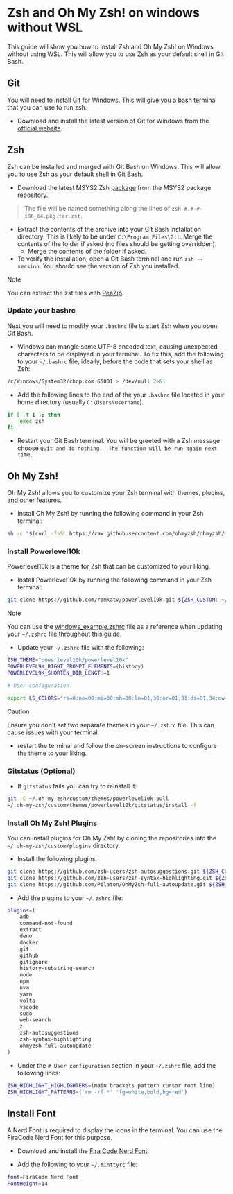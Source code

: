 # Zsh and Oh My Zsh! on windows without WSL

This guide will show you how to install Zsh and Oh My Zsh! on Windows without using WSL. This will allow you to use Zsh as your default shell in Git Bash.

## Git

You will need to install Git for Windows. This will give you a bash terminal that you can use to run zsh.

- Download and install the latest version of Git for Windows from the [official website](https://git-scm.com/download/win).

## Zsh

Zsh can be installed and merged with Git Bash on Windows. This will allow you to use Zsh as your default shell in Git Bash.

- Download the latest MSYS2 Zsh [package](https://packages.msys2.org/package/zsh?repo=msys&variant=x86_64) from the MSYS2 package repository.

> The file will be named something along the lines of `zsh-#.#-#-x86_64.pkg.tar.zst`.

- Extract the contents of the archive into your Git Bash installation directory. This is likely to be under `C:\Program Files\Git`. Merge the contents of the folder if asked (no files should be getting overridden).
  - Merge the contents of the folder if asked.
- To verify the installation, open a Git Bash terminal and run `zsh --version`. You should see the version of Zsh you installed.

> [!NOTE]
> You can extract the zst files with [PeaZip](https://www.peazip.org/).

### Update your bashrc

Next you will need to modify your `.bashrc` file to start Zsh when you open Git Bash.

- Windows can mangle some UTF-8 encoded text, causing unexpected characters to be displayed in your terminal. To fix this, add the following to your `~/.bashrc` file, ideally, before the code that sets your shell as Zsh:

```sh
/c/Windows/System32/chcp.com 65001 > /dev/null 2>&1
```

- Add the following lines to the end of the your `.bashrc` file located in your home directory (usually `C:\Users\username`).

```sh
if [ -t 1 ]; then
    exec zsh
fi
```

- Restart your Git Bash terminal. You will be greeted with a Zsh message choose `Quit and do nothing.  The function will be run again next time.`

## Oh My Zsh!

Oh My Zsh! allows you to customize your Zsh terminal with themes, plugins, and other features.

- Install Oh My Zsh! by running the following command in your Zsh terminal:

```sh
sh -c "$(curl -fsSL https://raw.githubusercontent.com/ohmyzsh/ohmyzsh/master/tools/install.sh)"
```

### Install Powerlevel10k

Powerlevel10k is a theme for Zsh that can be customized to your liking.

- Install Powerlevel10k by running the following command in your Zsh terminal:

```sh
git clone https://github.com/romkatv/powerlevel10k.git ${ZSH_CUSTOM:-~/.oh-my-zsh/custom}/themes/powerlevel10k
```

> [!NOTE]
> You can use the [windows_example.zshrc](./windows_example.zshrc) file as a reference when updating your `~/.zshrc` file throughout this guide.

- Update your `~/.zshrc` file with the following:

```sh
ZSH_THEME="powerlevel10k/powerlevel10k"
POWERLEVEL9K_RIGHT_PROMPT_ELEMENTS=(history)
POWERLEVEL9K_SHORTEN_DIR_LENGTH=1

# User configuration

export LS_COLORS="rs=0:no=00:mi=00:mh=00:ln=01;36:or=01;31:di=01;34:ow=04;01;34:st=34:tw=04;34:pi=01;33:so=01;33:do=01;33:bd=01;33:cd=01;33:su=01;35:sg=01;35:ca=01;35:ex=01;32:"
```

> [!CAUTION]
> Ensure you don't set two separate themes in your `~/.zshrc` file. This can cause issues with your terminal.

- restart the terminal and follow the on-screen instructions to configure the theme to your liking.

### Gitstatus (Optional)

- If `gitstatus` fails you can try to reinstall it:

```sh
git -C ~/.oh-my-zsh/custom/themes/powerlevel10k pull
~/.oh-my-zsh/custom/themes/powerlevel10k/gitstatus/install -f
```

### Install Oh My Zsh! Plugins

You can install plugins for Oh My Zsh! by cloning the repositories into the `~/.oh-my-zsh/custom/plugins` directory.

- Install the following plugins:

```sh
git clone https://github.com/zsh-users/zsh-autosuggestions.git ${ZSH_CUSTOM:-~/.oh-my-zsh/custom}/plugins/zsh-autosuggestions
git clone https://github.com/zsh-users/zsh-syntax-highlighting.git ${ZSH_CUSTOM:-~/.oh-my-zsh/custom}/plugins/zsh-syntax-highlighting
git clone https://github.com/Pilaton/OhMyZsh-full-autoupdate.git ${ZSH_CUSTOM:-~/.oh-my-zsh/custom}/plugins/ohmyzsh-full-autoupdate
```

- Add the plugins to your `~/.zshrc` file:

```sh
plugins=(
    adb
    command-not-found
    extract
    deno
    docker
    git
    github
    gitignore
    history-substring-search
    node
    npm
    nvm
    yarn
    volta
    vscode
    sudo
    web-search
    z
    zsh-autosuggestions
    zsh-syntax-highlighting
    ohmyzsh-full-autoupdate
)
```

- Under the `# User configuration` section in your `~/.zshrc` file, add the following lines:

```sh
ZSH_HIGHLIGHT_HIGHLIGHTERS=(main brackets pattern cursor root line)
ZSH_HIGHLIGHT_PATTERNS=('rm -rf *' 'fg=white,bold,bg=red')
```

## Install Font

A Nerd Font is required to display the icons in the terminal. You can use the FiraCode Nerd Font for this purpose.

- Download and install the [Fira Code Nerd Font](https://github.com/johnwaghorn/configuration/blob/main/fonts/FiraCodeNerdFont-Regular.ttf).

- Add the following to your `~/.minttyrc` file:

```sh
font=FiraCode Nerd Font
FontHeight=14
```
